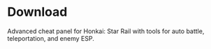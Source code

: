 # Download
Advanced cheat panel for Honkai: Star Rail with tools for auto battle, teleportation, and enemy ESP.
